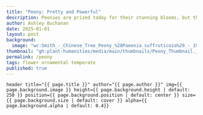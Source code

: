 ```yaml
---
title: "Peony: Pretty and Powerful"
description: Peonies are prized today for their stunning blooms, but they also have a rich medicinal legacy spanning over 2,000 years in Europe and Asia. This story uncovers lesser-known episodes in peony’s history, including its use in healing remedies like a “miraculous” infant convulsion powder.
author: Ashley Buchanan
date: 2025-01-01
layout: post
background:
  image: "wc:Smith_-_Chinese_Tree_Peony_%28Paeonia_suffruticosa%29_-_1939.288_-_Cleveland_Museum_of_Art.jpg"
thumbnail: "gh:plant-humanities/media/main/thumbnails/Peony_Thumbnail.jpg"
permalink: /peony
tags: flower ornamental temperate
published: true
---
```


`header title="{{ page.title }}" author="{{ page.author }}" img={{ page.background.image }} height={{ page.background.height | default: 250 }} position={{ page.background.position | default: center }} size={{ page.background.size | default: cover }} alpha={{ page.background.alpha | default: 0.4}}`
